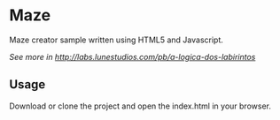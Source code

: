 # Maze

Maze creator sample written using HTML5 and Javascript.

*See more in http://labs.lunestudios.com/pb/a-logica-dos-labirintos*

## Usage

Download or clone the project and open the index.html in your browser.
